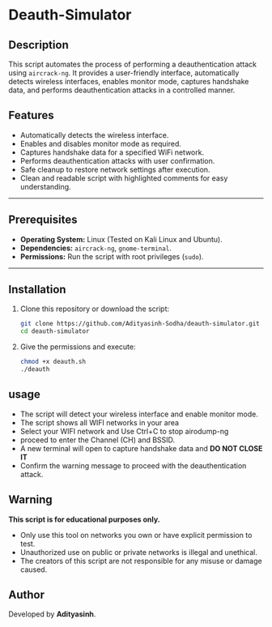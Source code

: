 # Deauth-Simulator

## Description
This script automates the process of performing a deauthentication attack using `aircrack-ng`. It provides a user-friendly interface, automatically detects wireless interfaces, enables monitor mode, captures handshake data, and performs deauthentication attacks in a controlled manner.


## Features
- Automatically detects the wireless interface.
- Enables and disables monitor mode as required.
- Captures handshake data for a specified WiFi network.
- Performs deauthentication attacks with user confirmation.
- Safe cleanup to restore network settings after execution.
- Clean and readable script with highlighted comments for easy understanding.

---

## Prerequisites
- **Operating System:** Linux (Tested on Kali Linux and Ubuntu).
- **Dependencies:** `aircrack-ng`, `gnome-terminal`.
- **Permissions:** Run the script with root privileges (`sudo`).

---

## Installation
1. Clone this repository or download the script:
   ```bash
   git clone https://github.com/Adityasinh-Sodha/deauth-simulator.git
   cd deauth-simulator
   ````
   
2. Give the permissions and execute:
    ```bash
    chmod +x deauth.sh
    ./deauth
    ```
## usage
- The script will detect your wireless interface and enable monitor mode.
- The script shows all WIFI networks in your area 
- Select your WIFI network and Use Ctrl+C to stop airodump-ng
- proceed to enter the Channel (CH) and BSSID.
- A new terminal will open to capture handshake data and **DO NOT CLOSE IT**
- Confirm the warning message to proceed with the deauthentication attack.

## Warning
**This script is for educational purposes only.**
- Only use this tool on networks you own or have explicit permission to test.
- Unauthorized use on public or private networks is illegal and unethical.
- The creators of this script are not responsible for any misuse or damage caused.

## Author
Developed by **Adityasinh**.
